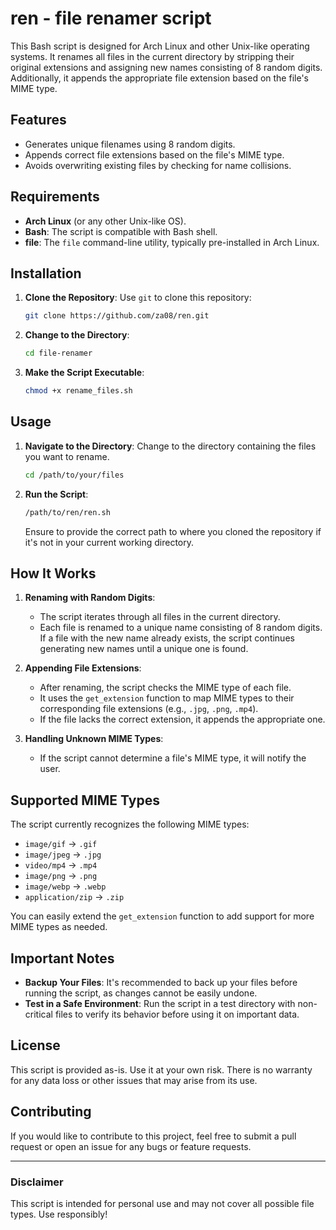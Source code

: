 # ren - file renamer script

This Bash script is designed for Arch Linux and other Unix-like operating systems. It renames all files in the current directory by stripping their original extensions and assigning new names consisting of 8 random digits. Additionally, it appends the appropriate file extension based on the file's MIME type.

## Features

- Generates unique filenames using 8 random digits.
- Appends correct file extensions based on the file's MIME type.
- Avoids overwriting existing files by checking for name collisions.

## Requirements

- **Arch Linux** (or any other Unix-like OS).
- **Bash**: The script is compatible with Bash shell.
- **file**: The `file` command-line utility, typically pre-installed in Arch Linux.

## Installation

1. **Clone the Repository**: Use `git` to clone this repository:

   ```bash
   git clone https://github.com/za08/ren.git
   ```

2. **Change to the Directory**:

   ```bash
   cd file-renamer
   ```

3. **Make the Script Executable**:

   ```bash
   chmod +x rename_files.sh
   ```

## Usage

1. **Navigate to the Directory**: Change to the directory containing the files you want to rename.

   ```bash
   cd /path/to/your/files
   ```

2. **Run the Script**:

   ```bash
   /path/to/ren/ren.sh
   ```

   Ensure to provide the correct path to where you cloned the repository if it's not in your current working directory.

## How It Works

1. **Renaming with Random Digits**:
   - The script iterates through all files in the current directory.
   - Each file is renamed to a unique name consisting of 8 random digits. If a file with the new name already exists, the script continues generating new names until a unique one is found.

2. **Appending File Extensions**:
   - After renaming, the script checks the MIME type of each file.
   - It uses the `get_extension` function to map MIME types to their corresponding file extensions (e.g., `.jpg`, `.png`, `.mp4`).
   - If the file lacks the correct extension, it appends the appropriate one.

3. **Handling Unknown MIME Types**:
   - If the script cannot determine a file's MIME type, it will notify the user.

## Supported MIME Types

The script currently recognizes the following MIME types:

- `image/gif` → `.gif`
- `image/jpeg` → `.jpg`
- `video/mp4` → `.mp4`
- `image/png` → `.png`
- `image/webp` → `.webp`
- `application/zip` → `.zip`

You can easily extend the `get_extension` function to add support for more MIME types as needed.

## Important Notes

- **Backup Your Files**: It's recommended to back up your files before running the script, as changes cannot be easily undone.
- **Test in a Safe Environment**: Run the script in a test directory with non-critical files to verify its behavior before using it on important data.

## License

This script is provided as-is. Use it at your own risk. There is no warranty for any data loss or other issues that may arise from its use.

## Contributing

If you would like to contribute to this project, feel free to submit a pull request or open an issue for any bugs or feature requests.

---

### Disclaimer

This script is intended for personal use and may not cover all possible file types. Use responsibly!
